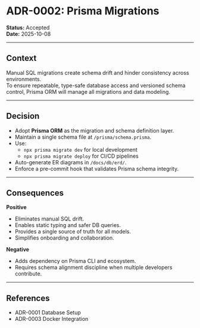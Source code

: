 # ADR-0002: Prisma Migrations

**Status:** Accepted  
**Date:** 2025-10-08  

---

## Context
Manual SQL migrations create schema drift and hinder consistency across environments.  
To ensure repeatable, type-safe database access and versioned schema control, Prisma ORM will manage all migrations and data modeling.

---

## Decision
- Adopt **Prisma ORM** as the migration and schema definition layer.  
- Maintain a single schema file at `/prisma/schema.prisma`.  
- Use:
  - `npx prisma migrate dev` for local development  
  - `npx prisma migrate deploy` for CI/CD pipelines  
- Auto-generate ER diagrams in `/docs/db/erd/`.  
- Enforce a pre-commit hook that validates Prisma schema integrity.

---

## Consequences
**Positive**
- Eliminates manual SQL drift.  
- Enables static typing and safer DB queries.  
- Provides a single source of truth for all models.  
- Simplifies onboarding and collaboration.

**Negative**
- Adds dependency on Prisma CLI and ecosystem.  
- Requires schema alignment discipline when multiple developers contribute.

---

## References
- ADR-0001 Database Setup  
- ADR-0003 Docker Integration
